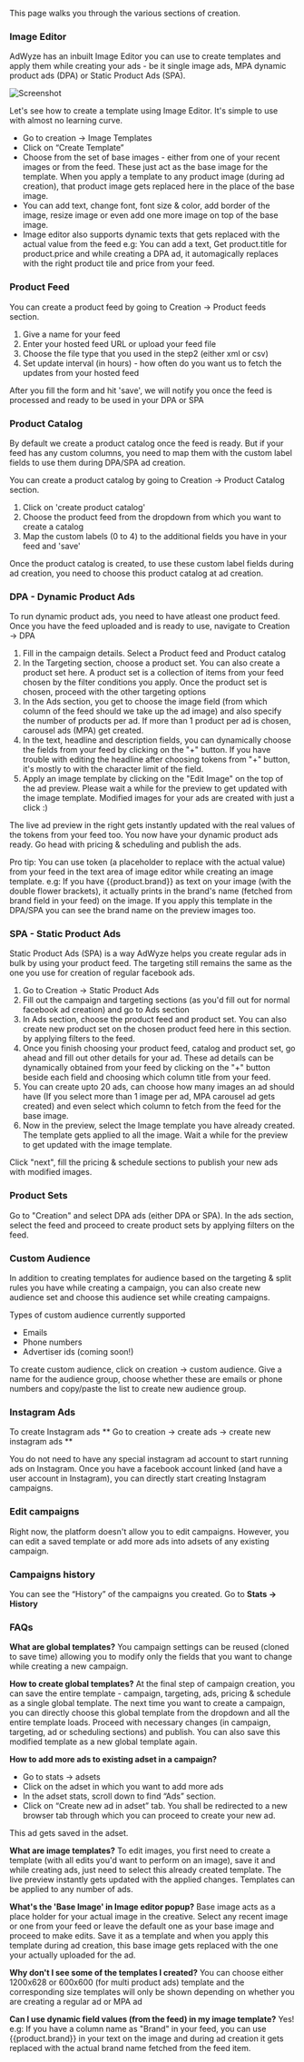 This page walks you through the various sections of creation.



### Image Editor
AdWyze has an inbuilt Image Editor you can use to create templates and apply them while creating your ads - be it single image ads, MPA dynamic product ads (DPA) or Static Product Ads (SPA).


![Screenshot](http://res.cloudinary.com/depce28yo/image/upload/v1457608640/email-assets/pudates/output_eHYrna.gif)


Let's see how to create a template using Image Editor. It's simple to use with almost no learning curve.

- Go to creation → Image Templates
- Click on “Create Template”
- Choose from the set of base images - either from one of your recent images or from the feed. These just act as the base image for the template. When you apply a template to any product image (during ad creation), that product image gets replaced here in the place of the base image.
- You can add text, change font, font size & color, add border of the image, resize image or even add one more image on top of the base image.
- Image editor also supports dynamic texts that gets replaced with the actual value from the feed
e.g: You can add a text, Get product.title for product.price and while creating a DPA ad, it automagically replaces with the right product tile and price from your feed.


### Product Feed

You can create a product feed by going to Creation -> Product feeds section.

1. Give a name for your feed
2. Enter your hosted feed URL or upload your feed file
3. Choose the file type that you used in the step2 (either xml or csv)
4. Set update interval (in hours) - how often do you want us to fetch the updates from your hosted feed

After you fill the form and hit 'save', we will notify you once the feed is processed and ready to be used in your DPA or SPA

### Product Catalog

By default we create a product catalog once the feed is ready. But if your feed has any custom columns, you need to map them with the custom label fields to use them during DPA/SPA ad creation.

You can create a product catalog by going to Creation -> Product Catalog section.

1. Click on 'create product catalog'
2. Choose the product feed from the dropdown from which you want to create a catalog
3. Map the custom labels (0 to 4) to the additional fields you have in your feed and 'save'

Once the product catalog is created, to use these custom label fields during ad creation, you need to choose this product catalog at ad creation.


### DPA - Dynamic Product Ads

To run dynamic product ads, you need to have atleast one product feed. Once you have the feed uploaded and is ready to use, navigate to Creation -> DPA

1. Fill in the campaign details. Select a Product feed and Product catalog
2. In the Targeting section, choose a product set. You can also create a product set here. A product set is a collection of items from your feed chosen by the filter conditions you apply. Once the product set is chosen, proceed with the other targeting options
3. In the Ads section, you get to choose the image field (from which column of the feed should we take up the ad image) and also specify the number of products per ad. If more than 1 product per ad is chosen, carousel ads (MPA) get created.
4. In the text, headline and description fields, you can dynamically choose the fields from your feed by clicking on the "+" button. If you have trouble with editing the headline after choosing tokens from "+" button, it's mostly to with the character limit of the field. 
5. Apply an image template by clicking on the "Edit Image" on the top of the ad preview. Please wait a while for the preview to get updated with the image template. Modified images for your ads are created with just a click :)


The live ad preview in the right gets instantly updated with the real values of the tokens from your feed too. 
You now have your dynamic product ads ready. Go head with pricing & scheduling and publish the ads. 

Pro tip: You can use token (a placeholder to replace with the actual value) from your feed in the text area of image editor while creating an image template.
e.g: If you have {{product.brand}} as text on your image (with the double flower brackets), it actually prints in the brand's name (fetched from brand field in your feed) on the image. If you apply this template in the DPA/SPA you can see the brand name on the preview images too.


### SPA - Static Product Ads
Static Product Ads (SPA) is a way AdWyze helps you create regular ads in bulk by using your product feed. The targeting still remains the same as the one you use for creation of regular facebook ads.


1. Go to Creation → Static Product Ads
2. Fill out the campaign and targeting sections (as you'd fill out for normal facebook ad creation) and go to Ads section
3. In Ads section, choose the product feed and product set. You can also create new product set on the chosen product feed here in this section. by applying filters to the feed.
4. Once you finish choosing your product feed, catalog and product set, go ahead and fill out other details for your ad. These ad details can be dynamically obtained from your feed by clicking on the "+" button beside each field and choosing which column title from your feed.
5. You can create upto 20 ads, can choose how many images an ad should have (If you select more than 1 image per ad, MPA carousel ad gets created) and even select which column to fetch from the feed for the base image. 
6. Now in the preview, select the Image template you have already created. The template gets applied to all the image. Wait a while for the preview to get updated with the image template. 


Click "next", fill the pricing & schedule sections to publish your new ads with modified images. 


### Product Sets
Go to "Creation" and select DPA ads (either DPA or SPA). In the ads section, select the feed and proceed to create product sets by applying filters on the feed.


### Custom Audience
In addition to creating templates for audience based on the targeting & split rules you have while creating a campaign, you can also create new audience set and choose this audience set while creating campaigns.


Types of custom audience currently supported
- Emails
- Phone numbers
- Advertiser ids (coming soon!)
	
To create custom audience, click on creation → custom audience.
Give a name for the audience group, choose whether these are emails or phone numbers and copy/paste the list to create new audience group. 


### Instagram Ads
To create Instagram ads ** Go to creation → create ads → create new instagram ads **

You do not need to have any special instagram ad account to start running ads on Instagram. Once you have a facebook account linked (and have a user account in Instagram), you can directly start creating Instagram campaigns.


### Edit campaigns
Right now, the platform doesn't allow you to edit campaigns. However, you can edit a saved template or add more ads 
into adsets of any existing campaign.

### Campaigns history
You can see the “History” of the campaigns you created. Go to **Stats → History**

### FAQs
**What are global templates?**
You campaign settings can be reused (cloned to save time) allowing you to modify only the fields that you want to change while creating a new campaign.


**How to create global templates?**
At the final step of campaign creation, you can save the entire template - campaign, targeting, ads, pricing & schedule as a single global template. The next time you want to create a campaign, you can directly choose this global template from the dropdown and all the entire template loads. Proceed with necessary changes (in campaign, targeting, ad or scheduling sections) and publish. You can also save this modified template as a new global template again.

**How to add more ads to existing adset in a campaign?**
- Go to stats → adsets
- Click on the adset in which you want to add more ads
- In the adset stats, scroll down to find “Ads” section.
- Click on “Create new ad in adset” tab. You shall be redirected to a new browser tab through which you can proceed to create your new ad. 

This ad gets saved in the adset.


**What are image templates?**
To edit images, you first need to create a template (with all edits you'd want to perform on an image), save it and while creating ads, just need to select this already created template. The live preview instantly gets updated with the applied changes. Templates can be applied to any number of ads.

**What's the 'Base Image' in Image editor popup?**
Base image acts as a place holder for your actual image in the creative. 
Select any recent image or one from your feed or leave the default one as your base image and proceed to make edits. Save it as a template and when you apply this template during ad creation, this base image gets replaced with the one your actually uploaded for the ad.

**Why don't I see some of the templates I created?**
You can choose either 1200x628 or 600x600 (for multi product ads) template and the corresponding size templates will only be shown depending on whether you are creating a regular ad or MPA ad

**Can I use dynamic field values (from the feed) in my image template?** 
Yes! e.g: If you have a column name as "Brand" in your feed, you can use {{product.brand}} in your text on the image and during ad creation it gets replaced with the actual brand name fetched from the feed item. 



